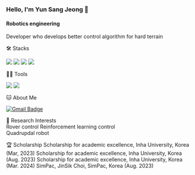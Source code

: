 ### Hello, I'm Yun Sang Jeong 👋

#### Robotics engineering
Developer who develops better control algorithm for hard terrain 


🛠️ Stacks

<img src="https://img.shields.io/badge/Python-3766AB?style=flat-square&logo=Python&logoColor=white"/> <img src="https://img.shields.io/badge/C-A8B9CC?style=flat-square&logo=C&logoColor=white"/> <img src="https://img.shields.io/badge/C++-00599C?style=flat-square&logo=C++&logoColor=white"/> <img src="https://img.shields.io/badge/TensorFlow-FF6F00?style=flat-square&logo=TensorFlow&logoColor=white"/> 


💪🏼 Tools 

 <img src="https://img.shields.io/badge/Visual Studio Code-007ACC?style=flat-square&logo=Visual Studio Code&logoColor=white"/> <img src="https://img.shields.io/badge/GitHub-181717?style=flat-square&logo=GitHub&logoColor=white"/>
 

🐱 About Me

[![Gmail Badge](https://img.shields.io/badge/Gmail-d14836?style=flat-square&logo=Gmail&logoColor=white&link=mailto:fgf7404@naver.com)](fgf7404@naver.com)


🤖 Research Interests  
Rover control
Reinforcement learning control   
Quadrupdal robot


🏆 Scholarship
Scholarship for academic excellence, Inha University, Korea (Mar, 2023)
Scholarship for academic excellence, Inha University, Korea (Aug. 2023)
Scholarship for academic excellence, Inha University, Korea (Mar. 2024)
SimPac, JinSik Choi, SimPac, Korea (Aug. 2023)
